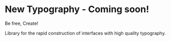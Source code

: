 # New Typography - Coming soon!
Be free, Create!

Library for the rapid construction of interfaces with high quality typography.
